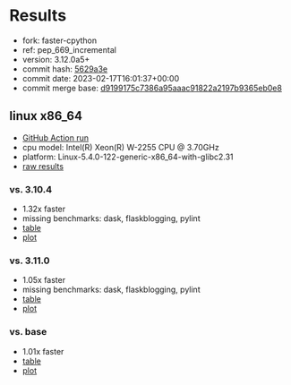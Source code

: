 # Results

- fork: faster-cpython
- ref: pep_669_incremental
- version: 3.12.0a5+
- commit hash: [5629a3e](https://github.com/faster%2dcpython/cpython/commit/5629a3e)
- commit date: 2023-02-17T16:01:37+00:00
- commit merge base: [d9199175c7386a95aaac91822a2197b9365eb0e8](https://github.com/faster%2dcpython/cpython/commit/d9199175c7386a95aaac91822a2197b9365eb0e8)

## linux x86_64

- [GitHub Action run](https://github.com/faster-cpython/benchmarking/actions/runs/4205439451)
- cpu model: Intel(R) Xeon(R) W-2255 CPU @ 3.70GHz
- platform: Linux-5.4.0-122-generic-x86_64-with-glibc2.31
- [raw results](bm-20230217-linux-x86_64-faster%252dcpython-pep_669_incremental-3.12.0a5%2B-5629a3e.json)

### vs. 3.10.4

- 1.32x faster
- missing benchmarks: dask, flaskblogging, pylint
- [table](bm-20230217-linux-x86_64-faster%252dcpython-pep_669_incremental-3.12.0a5%2B-5629a3e-vs-3.10.4.md)
- [plot](bm-20230217-linux-x86_64-faster%252dcpython-pep_669_incremental-3.12.0a5%2B-5629a3e-vs-3.10.4.png)

### vs. 3.11.0

- 1.05x faster
- missing benchmarks: dask, flaskblogging, pylint
- [table](bm-20230217-linux-x86_64-faster%252dcpython-pep_669_incremental-3.12.0a5%2B-5629a3e-vs-3.11.0.md)
- [plot](bm-20230217-linux-x86_64-faster%252dcpython-pep_669_incremental-3.12.0a5%2B-5629a3e-vs-3.11.0.png)

### vs. base

- 1.01x faster
- [table](bm-20230217-linux-x86_64-faster%252dcpython-pep_669_incremental-3.12.0a5%2B-5629a3e-vs-base.md)
- [plot](bm-20230217-linux-x86_64-faster%252dcpython-pep_669_incremental-3.12.0a5%2B-5629a3e-vs-base.png)

